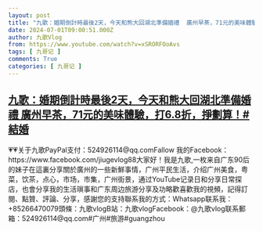 ```yaml
---
layout: post
title: "九歌：婚期倒計時最後2天，今天和熊大回湖北準備婚禮  廣州早茶，71元的美味體驗，打6.8折，掙劃算！#結婚"
date: 2024-07-01T09:00:51.000Z
author: 九歌Vlog
from: https://www.youtube.com/watch?v=xSRORFOoAvs
tags: [ 九哥记 ]
comments: True
categories: [ 九哥记 ]
---
```

<!--1719824451000-->
[九歌：婚期倒計時最後2天，今天和熊大回湖北準備婚禮  廣州早茶，71元的美味體驗，打6.8折，掙劃算！#結婚](https://www.youtube.com/watch?v=xSRORFOoAvs)
------

<div>
💗💗关于九歌PayPal支付：524926114@qq.comFallow 我的Facebook：https://www.facebook.com/jiugevlog88大家好！我是九歌,一枚来自广东90后的妹子在這裏分享關於廣州的一些新鮮事情，广州平民生活，介绍广州美食，粤菜，饮茶，点心，市场，市集，广州街景，通过YouTube记录日和分享日常探店，也會分享我的生活瑣事和广东周边旅游分享及功略歡喜歡我的視頻，記得訂閱、點贊、評論、分享，感謝您的支持聯系我的方式：Whatsapp联系我：+85266470079頭條：九歌vlogB站：九歌vlogFacebook：@九歌vlog联系郵箱：524926114@qq.com#广州#旅游#guangzhou
</div>
